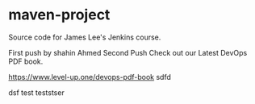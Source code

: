 # maven-project
Source code for James Lee's Jenkins course.

First push by shahin Ahmed
Second Push
Check out our Latest DevOps PDF book.

https://www.level-up.one/devops-pdf-book
sdfd

dsf
test
teststser
